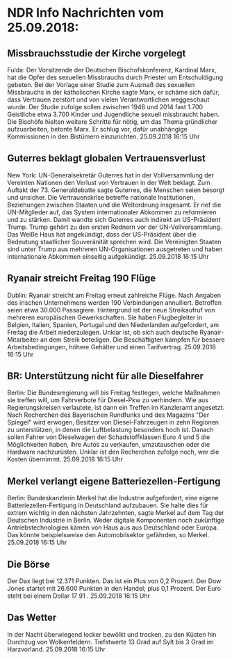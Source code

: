 # NDR Info Nachrichten vom 25.09.2018:


## Missbrauchsstudie der Kirche vorgelegt
Fulda: Der Vorsitzende der Deutschen Bischofskonferenz, Kardinal Marx, hat die Opfer des sexuellen Missbrauchs durch Priester um Entschuldigung gebeten. Bei der Vorlage einer Studie zum Ausmaß des sexuellen Missbrauchs in der katholischen Kirche sagte Marx, er schäme sich dafür, dass Vertrauen zerstört und von vielen Verantwortlichen weggeschaut wurde. Der Studie zufolge sollen zwischen 1946 und 2014 fast 1.700 Geistliche etwa 3.700 Kinder und Jugendliche sexuell missbraucht haben. Die Bischöfe hielten weitere Schritte für nötig, um das Thema gründlicher aufzuarbeiten, betonte Marx. Er schlug vor, dafür unabhängige Kommissionen in den Bistümern einzurichten. 25.09.2018 16:15 Uhr 

## Guterres beklagt globalen Vertrauensverlust
New York: UN-Generalsekretär Guterres hat in der Vollversammlung der Vereinten Nationen den Verlust von Vertrauen in der Welt beklagt. Zum Auftakt der 73. Generaldebatte sagte Guterres, die Menschen seien besorgt und unsicher. Die Vertrauenskrise betreffe nationale Institutionen, Beziehungen zwischen Staaten und die Weltordnung insgesamt. Er rief die UN-Mitglieder auf, das System internationaler Abkommen zu reformieren und zu stärken. Damit wandte sich Guterres auch indirekt an US-Präsident Trump. Trump gehört zu den ersten Rednern vor der UN-Vollversammlung. Das Weiße Haus hat angekündigt, dass der US-Präsident über die Bedeutung staatlicher Souveränität sprechen wird. Die Vereinigten Staaten sind unter Trump aus mehreren UN-Organisationen ausgetreten und haben internationale Abkommen einseitig aufgekündigt. 25.09.2018 16:15 Uhr 

## Ryanair streicht Freitag 190 Flüge
Dublin: Ryanair streicht am Freitag erneut zahlreiche Flüge. Nach Angaben des irischen Unternehmens werden 190 Verbindungen annulliert. Betroffen seien etwa 30.000 Passagiere. Hintergrund ist der neue Streikaufruf von mehreren europäischen Gewerkschaften. Sie haben Flugbegleiter in Belgien, Italien, Spanien, Portugal und den Niederlanden aufgefordert, am Freitag die Arbeit niederzulegen. Unklar ist, ob sich auch deutsche Ryanair-Mitarbeiter an dem Streik beteiligen. Die Beschäftigten kämpfen für bessere Arbeitsbedingungen, höhere Gehälter und einen Tarifvertrag. 25.09.2018 16:15 Uhr 

## BR: Unterstützung nicht für alle Dieselfahrer
Berlin: Die Bundesregierung will bis Freitag festlegen, welche Maßnahmen sie treffen will, um Fahrverbote für Diesel-Pkw zu verhindern. Wie aus Regierungskreisen verlautete, ist dann ein Treffen im Kanzleramt angesetzt. Nach Recherchen des Bayerischen Rundfunks und des Magazins "Der Spiegel" wird erwogen, Besitzer von Diesel-Fahrzeugen in zehn Regionen zu unterstützen, in denen die Luftbelastung besonders hoch ist. Danach sollen Fahrer von Dieselwagen der Schadstoffklassen Euro 4 und 5 die Möglichkeiten haben, ihre Autos zu verkaufen, umzutauschen oder die Hardware nachzurüsten. Unklar ist den Recherchen zufolge noch, wer die Kosten übernimmt. 25.09.2018 16:15 Uhr 

## Merkel verlangt eigene Batteriezellen-Fertigung
Berlin: Bundeskanzlerin Merkel hat die Industrie aufgefordert, eine eigene Batteriezellen-Fertigung in Deutschland aufzubauen. Sie halte dies für extrem wichtig in den nächsten Jahrzehnten, sagte Merkel auf dem Tag der Deutschen Industrie in Berlin. Weder digitale Komponenten noch zukünftige Antriebstechnologien kämen von Haus aus aus Deutschland oder Europa. Das könnte beispielsweise den Automobilsektor gefährden, so Merkel. 25.09.2018 16:15 Uhr 

## Die Börse
Der Dax liegt bei  12.371  Punkten. Das ist ein Plus von  0,2  Prozent. Der Dow Jones startet mit  26.600  Punkten in den Handel; plus  0,1  Prozent. Der Euro steht bei einem Dollar  17 91 . 25.09.2018 16:15 Uhr 

## Das Wetter
In der Nacht überwiegend locker bewölkt und trocken, zu den Küsten hin Durchzug von Wolkenfeldern. Tiefstwerte 13 Grad auf Sylt bis 3 Grad im Harzvorland. 25.09.2018 16:15 Uhr 
